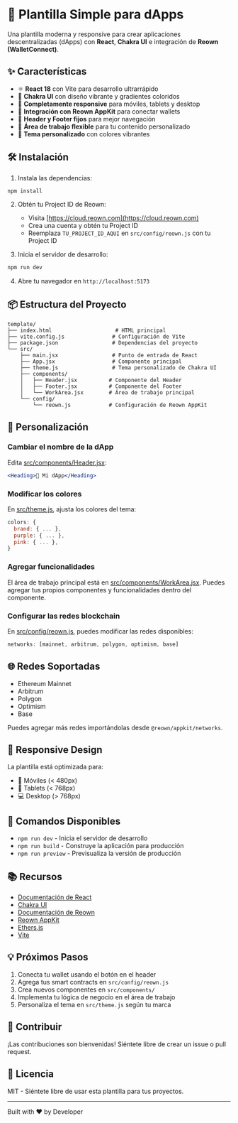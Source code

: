 # 🚀 Plantilla Simple para dApps

Una plantilla moderna y responsive para crear aplicaciones descentralizadas (dApps) con **React**, **Chakra UI** e integración de **Reown (WalletConnect)**.

## ✨ Características

- ⚛️ **React 18** con Vite para desarrollo ultrarrápido
- 🎨 **Chakra UI** con diseño vibrante y gradientes coloridos
- 📱 **Completamente responsive** para móviles, tablets y desktop
- 🔗 **Integración con Reown AppKit** para conectar wallets
- 📌 **Header y Footer fijos** para mejor navegación
- 🎯 **Área de trabajo flexible** para tu contenido personalizado
- 🌈 **Tema personalizado** con colores vibrantes

## 🛠️ Instalación

1. Instala las dependencias:
```bash
npm install
```

2. Obtén tu Project ID de Reown:
   - Visita [https://cloud.reown.com](https://cloud.reown.com)
   - Crea una cuenta y obtén tu Project ID
   - Reemplaza `TU_PROJECT_ID_AQUI` en `src/config/reown.js` con tu Project ID

3. Inicia el servidor de desarrollo:
```bash
npm run dev
```

4. Abre tu navegador en `http://localhost:5173`

## 📦 Estructura del Proyecto

```
template/
├── index.html                    # HTML principal
├── vite.config.js               # Configuración de Vite
├── package.json                 # Dependencias del proyecto
└── src/
    ├── main.jsx                 # Punto de entrada de React
    ├── App.jsx                  # Componente principal
    ├── theme.js                 # Tema personalizado de Chakra UI
    ├── components/
    │   ├── Header.jsx          # Componente del Header
    │   ├── Footer.jsx          # Componente del Footer
    │   └── WorkArea.jsx        # Área de trabajo principal
    └── config/
        └── reown.js            # Configuración de Reown AppKit
```

## 🎨 Personalización

### Cambiar el nombre de la dApp
Edita [src/components/Header.jsx](src/components/Header.jsx):
```jsx
<Heading>🚀 Mi dApp</Heading>
```

### Modificar los colores
En [src/theme.js](src/theme.js), ajusta los colores del tema:
```javascript
colors: {
  brand: { ... },
  purple: { ... },
  pink: { ... },
}
```

### Agregar funcionalidades
El área de trabajo principal está en [src/components/WorkArea.jsx](src/components/WorkArea.jsx). Puedes agregar tus propios componentes y funcionalidades dentro del componente.

### Configurar las redes blockchain
En [src/config/reown.js](src/config/reown.js), puedes modificar las redes disponibles:
```javascript
networks: [mainnet, arbitrum, polygon, optimism, base]
```

## 🌐 Redes Soportadas

- Ethereum Mainnet
- Arbitrum
- Polygon
- Optimism
- Base

Puedes agregar más redes importándolas desde `@reown/appkit/networks`.

## 📱 Responsive Design

La plantilla está optimizada para:
- 📱 Móviles (< 480px)
- 📱 Tablets (< 768px)
- 💻 Desktop (> 768px)

## 🔧 Comandos Disponibles

- `npm run dev` - Inicia el servidor de desarrollo
- `npm run build` - Construye la aplicación para producción
- `npm run preview` - Previsualiza la versión de producción

## 📚 Recursos

- [Documentación de React](https://react.dev)
- [Chakra UI](https://chakra-ui.com)
- [Documentación de Reown](https://docs.reown.com)
- [Reown AppKit](https://docs.reown.com/appkit/overview)
- [Ethers.js](https://docs.ethers.org)
- [Vite](https://vitejs.dev)

## 💡 Próximos Pasos

1. Conecta tu wallet usando el botón en el header
2. Agrega tus smart contracts en `src/config/reown.js`
3. Crea nuevos componentes en `src/components/`
4. Implementa tu lógica de negocio en el área de trabajo
5. Personaliza el tema en `src/theme.js` según tu marca

## 🤝 Contribuir

¡Las contribuciones son bienvenidas! Siéntete libre de crear un issue o pull request.

## 📄 Licencia

MIT - Siéntete libre de usar esta plantilla para tus proyectos.

---

Built with ❤️ by Developer
